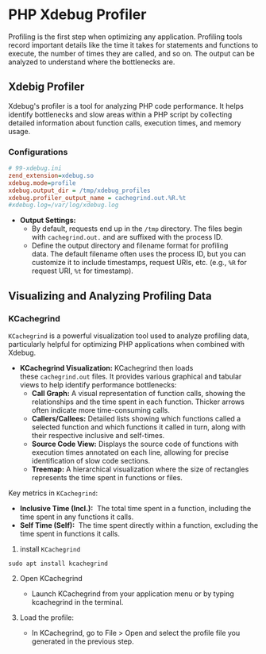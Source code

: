 
# PHP Xdebug Profiler

Profiling is the first step when optimizing any application. Profiling tools record important details like the time it takes for statements and functions to execute, the number of times they are called, and so on. The output can be analyzed to understand where the bottlenecks are.




## Xdebig Profiler 

Xdebug's profiler is a tool for analyzing PHP code performance. It helps identify bottlenecks and slow areas within a PHP script by collecting detailed information about function calls, execution times, and memory usage.

### Configurations

```ini
# 99-xdebug.ini
zend_extension=xdebug.so
xdebug.mode=profile
xdebug.output_dir = /tmp/xdebug_profiles  
xdebug.profiler_output_name = cachegrind.out.%R.%t
#xdebug.log=/var/log/xdebug.log
```

- **Output Settings:** 
	- By default, requests end up in the `/tmp` directory. The files begin with `cachegrind.out.` and are suffixed with the process ID.
	- Define the output directory and filename format for profiling data. The default filename often uses the process ID, but you can customize it to include timestamps, request URIs, etc. (e.g., `%R` for request URI, `%t` for timestamp).


## Visualizing and Analyzing Profiling Data

### KCachegrind

`KCachegrind` is a powerful visualization tool used to analyze profiling data, particularly helpful for optimizing PHP applications when combined with Xdebug.

- **KCachegrind Visualization:** KCachegrind then loads these `cachegrind.out` files. It provides various graphical and tabular views to help identify performance bottlenecks:
    - **Call Graph:** A visual representation of function calls, showing the relationships and the time spent in each function. Thicker arrows often indicate more time-consuming calls.
    - **Callers/Callees:** Detailed lists showing which functions called a selected function and which functions it called in turn, along with their respective inclusive and self-times.
    - **Source Code View:** Displays the source code of functions with execution times annotated on each line, allowing for precise identification of slow code sections.
    - **Treemap:** A hierarchical visualization where the size of rectangles represents the time spent in functions or files.

Key metrics in `KCachegrind`:
- **Inclusive Time (Incl.):**  The total time spent in a function, including the time spent in any functions it calls.
- **Self Time (Self):**  The time spent directly within a function, excluding the time spent in functions it calls.


1. install `KCachegrind`

```shell
sudo apt install kcachegrind
```

2. Open KCachegrind
	- Launch KCachegrind from your application menu or by typing kcachegrind in the terminal. 

3. Load the profile:
	-  In KCachegrind, go to File > Open and select the profile file you generated in the previous step.

